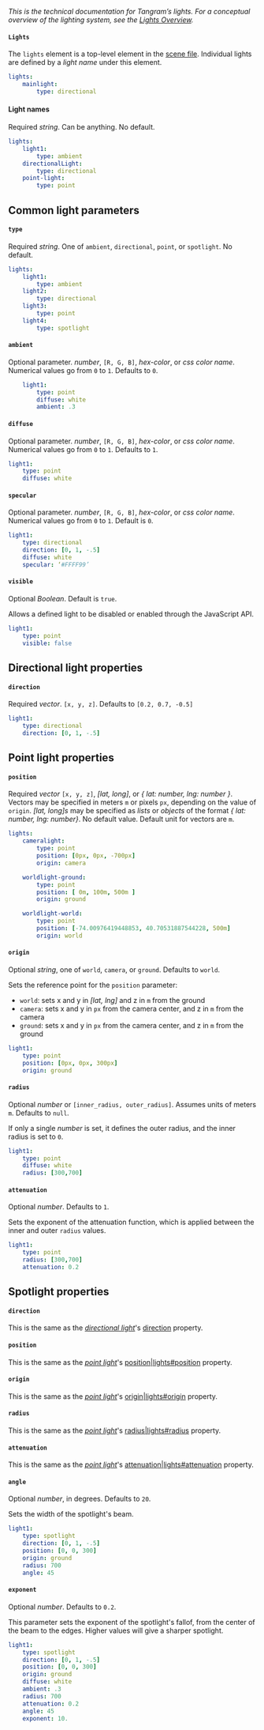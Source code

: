 *This is the technical documentation for Tangram’s lights. For a conceptual overview of the lighting system, see the [Lights Overview](../overview/lights.md).*

#### `Lights`

The `lights` element is a top-level element in the [scene file](../overview/scene-file.md). Individual lights are defined by a *light name* under this element.

```yaml
lights:
    mainlight:
        type: directional
```

#### Light names
Required _string_. Can be anything. No default.

```yaml
lights:
    light1:
        type: ambient
    directionalLight:
        type: directional
    point-light:
        type: point
```

## Common light parameters

#### `type`

Required _string_. One of `ambient`, `directional`, `point`, or `spotlight`. No default.

```yaml
lights:
    light1:
        type: ambient
    light2:
        type: directional
    light3:
        type: point
    light4:
        type: spotlight
```

#### `ambient`

Optional parameter. _number_, `[R, G, B]`, _hex-color_, or _css color name_. Numerical values go from `0` to `1`. Defaults to `0`.

```yaml
    light1:
        type: point
        diffuse: white
        ambient: .3
```

#### `diffuse`

Optional parameter. _number_, `[R, G, B]`, _hex-color_, or _css color name_. Numerical values go from `0` to `1`. Defaults to `1`.

```yaml
light1:
    type: point
    diffuse: white
```

#### `specular`

Optional parameter. _number_, `[R, G, B]`, _hex-color_, or _css color name_. Numerical values go from `0` to `1`. Default is `0`.

```yaml
light1:
    type: directional
    direction: [0, 1, -.5]
    diffuse: white
    specular: ‘#FFFF99’
```

#### `visible`

Optional _Boolean_. Default is `true`.

Allows a defined light to be disabled or enabled through the JavaScript API.

```yaml
light1:
    type: point
    visible: false
```

## Directional light properties

#### `direction`

Required _vector_. `[x, y, z]`. Defaults to `[0.2, 0.7, -0.5]`

```yaml
light1:
    type: directional
    direction: [0, 1, -.5]
```

## Point light properties

#### `position`

Required _vector_ `[x, y, z]`, _[lat, long]_, or _{ lat: number, lng: number }_. Vectors may be specified in meters `m` or pixels `px`, depending on the value of `origin`. _[lat, long]s_ may be specified as _lists_ or _objects_ of the format _{ lat: number, lng: number}_. No default value. Default unit for vectors are `m`.

```yaml
lights:
    cameralight:
        type: point
        position: [0px, 0px, -700px]
        origin: camera

    worldlight-ground:
        type: point
        position: [ 0m, 100m, 500m ]
        origin: ground

    worldlight-world:
        type: point
        position: [-74.00976419448853, 40.70531887544228, 500m]
        origin: world

```

#### `origin`

Optional _string_, one of `world`, `camera`, or `ground`. Defaults to `world`.

Sets the reference point for the `position` parameter:

- `world`: sets x and y in _[lat, lng]_ and z in `m` from the ground
- `camera`: sets x and y in `px` from the camera center, and z in `m` from the camera
- `ground`: sets x and y in `px` from the camera center, and z in `m` from the ground

```yaml
light1:
    type: point
    position: [0px, 0px, 300px]
    origin: ground
```

#### `radius`

Optional _number_ or `[inner_radius, outer_radius]`. Assumes units of meters `m`. Defaults to `null`.

If only a single _number_ is set, it defines the outer radius, and the inner radius is set to `0`.

```yaml
light1:
    type: point
    diffuse: white
    radius: [300,700]
```

#### `attenuation`

Optional _number_. Defaults to `1`.

Sets the exponent of the attenuation function, which is applied between the inner and outer `radius` values.

```yaml
light1:
    type: point
    radius: [300,700]
    attenuation: 0.2
```

## Spotlight properties

#### `direction`

This is the same as the _[directional light](#directional-light-properties)_'s [direction](direction|lights#direction.md) property.

#### `position`

This is the same as the _[point light](#point-light-properties)_'s [position|lights#position](position|lights#position.md) property.

#### `origin`

This is the same as the _[point light](#point-light-properties)_'s [origin|lights#origin](origin|lights#origin.md) property.

#### `radius`

This is the same as the _[point light](#point-light-properties)_'s [radius|lights#radius](radius|lights#radius.md) property.

#### `attenuation`

This is the same as the _[point light](#point-light-properties)_'s [attenuation|lights#attenuation](attenuation|lights#attenuation.md) property.

#### `angle`

Optional _number_, in degrees. Defaults to `20`.

Sets the width of the spotlight's beam.

```yaml
light1:
    type: spotlight
    direction: [0, 1, -.5]
    position: [0, 0, 300]
    origin: ground
    radius: 700
    angle: 45
```

#### `exponent`

Optional _number_. Defaults to `0.2`.

This parameter sets the exponent of the spotlight's fallof, from the center of the beam to the edges. Higher values will give a sharper spotlight.

```yaml
light1:
    type: spotlight
    direction: [0, 1, -.5]
    position: [0, 0, 300]
    origin: ground
    diffuse: white
    ambient: .3
    radius: 700
    attenuation: 0.2
    angle: 45
    exponent: 10.
```